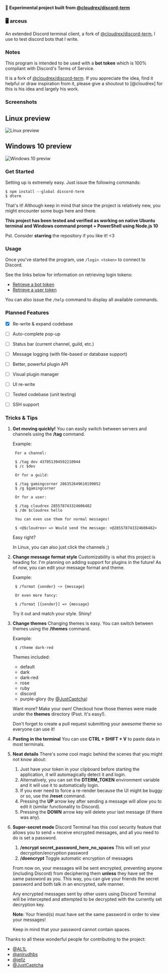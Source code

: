 #### :test_tube: Experimental project built from [@cloudrex/discord-term](https://github.com/cloudrex/discord-term)

### :desktop_computer: arceus

An extended Discord terminal client, a fork of [@cloudrex/discord-term](https://github.com/cloudrex/discord-term), I use to test discord bots that I write.

### Notes

This program is intended to be used with a **bot token** which is 100% compliant with Discord's Terms of Service.

It is a fork of [@cloudrex/discord-term](https://github.com/cloudrex/discord-term). If you appreciate the idea, find it helpful or draw inspiration from it, please give a shoutout to [@cloudrex] for this is his idea and largely his work.

### Screenshots

## Linux preview
![Linux preview](https://i.imgur.com/CBbhXTP.gif)

## Windows 10 preview
![Windows 10 previw](https://i.ibb.co/JK3SGdJ/e.png)

### Get Started

Setting up is extremely easy. Just issue the following commands:

```shell
$ npm install --global discord-term
$ dterm
```

That's it! Although keep in mind that since the project is relatively new, you might encounter some bugs here and there.

**This project has been tested and verified as working on native Ubuntu terminal and Windows command prompt + PowerShell using Node.js 10**

Pst. Consider **starring** the repository if you like it! <3


### Usage

Once you've started the program, use `/login <token>` to connect to Discord.

See the links below for information on retrieving login tokens:

* [Retrieve a bot token](https://discordapp.com/developers/applications/me)
* [Retrieve a user token](https://discordhelp.net/discord-token)

You can also issue the `/help` command to display all available commands.

### Planned Features

- [X] Re-write & expand codebase

- [ ] Auto-complete pop-up

- [ ] Status bar (current channel, guild, etc.)

- [ ] Message logging (with file-based or database support)

- [ ] Better, powerful plugin API

- [ ] Visual plugin manager

- [ ] UI re-write

- [ ] Tested codebase (unit testing)

- [ ] SSH support

### Tricks & Tips

1. **Get moving quickly!**
    You can easily switch between servers and channels using the **/tag** command.
    
    Example:

        For a channel:

        $ /tag dev 437051394592210944
        $ /c $dev

        Or for a guild:

        $ /tag gamingcorner 286352649610199052
        $ /g $gamingcorner

        Or for a user:

        $ /tag cloudrex 285578743324606482
        $ /dm $cloudrex hello

        You can even use them for normal messages!

        $ <@$cloudrex> => Would send the message: <@285578743324606482>

    Easy right?

    In Linux, you can also just click the channels ;)

2. **Change message format style**
    Customizability is what this project is heading for. I'm planning on adding support for plugins in the future! As of now, you can edit your message format and theme.

    Example:

        $ /format {sender} ~> {message}

        Or even more fancy:

        $ /format [{sender}] => {message}

    Try it out and match your style. Shiny!

3. **Change themes**
    Changing themes is easy. You can switch between themes using the **/themes** command.

    Example:

        $ /theme dark-red
    
    Themes included:

    * default
    * dark
    * dark-red
    * rose
    * ruby
    * discord
    * purple-glory (by [@JustCaptcha](https://github.com/JustCaptcha))

    Want more? Make your own! Checkout how those themes were made under the **themes** directory (Psst. It's easy!).

    Don't forget to create a pull request submitting your awesome theme so everyone can use it!

4. **Pasting in the terminal** You can use **CTRL + SHIFT + V** to paste data in most terminals.

5. **Neat details** There's some cool magic behind the scenes that you might not know about:
    1. Just have your token in your clipboard before starting the application, it will automagically detect it and login.
    2. Alternatively, you can set the **DTERM_TOKEN** environment variable and it will use it to automatically login.
    3. If you ever need to force a re-render because the UI might be buggy or so, use the **/reset** command.
    4. Pressing the **UP** arrow key after sending a message will allow you to edit it (similar functionality to Discord).
    5. Pressing the **DOWN** arrow key will delete your last message (if there was any).

6. **Super-secret mode** Discord Terminal has this cool security feature that allows you to send + receive encrypted messages, and all you need to do is set a password.

    1. **/encrypt secret_password_here_no_spaces** This will set your decryption/encryption password
    2. **/doencrypt** Toggle automatic encryption of messages

    From now on, your messages will be sent encrypted, preventing anyone (including Discord) from deciphering them **unless** they have set the same password as you. This way, you can give your friends the secret password and both talk in an encrypted, safe manner.

    Any encrypted messages sent by other users using Discord Terminal will be intercepted and attempted to be decrypted with the currently set decryption key.

    **Note**: Your friend(s) must have set the same password in order to view your messages!

    Keep in mind that your password cannot contain spaces.

Thanks to all these wonderful people for contributing to the project:

* [@AL1L](https://github.com/AL1L)
* [@anirudhbs](https://github.com/anirudhbs)
* [@jellz](https://github.com/jellz)
* [@JustCaptcha](https://github.com/JustCaptcha)
